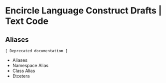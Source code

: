 ﻿Encircle Language Construct Drafts | Text Code
==============================================

Aliases
-------

`[ Deprecated documentation ]`

- Aliases
- Namespace Alias
- Class Alias
- Etcetera